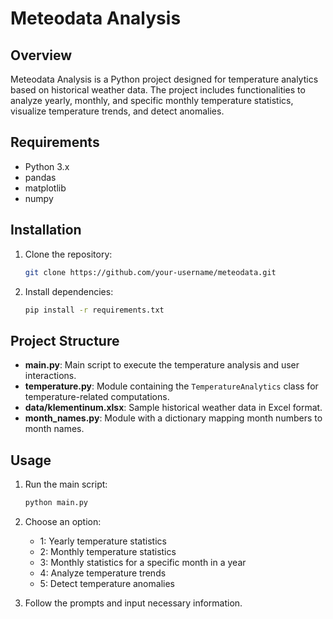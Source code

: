 # Meteodata Analysis

## Overview

Meteodata Analysis is a Python project designed for temperature analytics based on historical weather data. The project includes functionalities to analyze yearly, monthly, and specific monthly temperature statistics, visualize temperature trends, and detect anomalies.

## Requirements

- Python 3.x
- pandas
- matplotlib
- numpy

## Installation

1. Clone the repository:

   ```bash
   git clone https://github.com/your-username/meteodata.git
   ```

2. Install dependencies:

   ```bash
   pip install -r requirements.txt
   ```

## Project Structure

- **main.py**: Main script to execute the temperature analysis and user interactions.
- **temperature.py**: Module containing the `TemperatureAnalytics` class for temperature-related computations.
- **data/klementinum.xlsx**: Sample historical weather data in Excel format.
- **month_names.py**: Module with a dictionary mapping month numbers to month names.

## Usage

1. Run the main script:

   ```bash
   python main.py
   ```

2. Choose an option:
   - 1: Yearly temperature statistics
   - 2: Monthly temperature statistics
   - 3: Monthly statistics for a specific month in a year
   - 4: Analyze temperature trends
   - 5: Detect temperature anomalies

3. Follow the prompts and input necessary information.